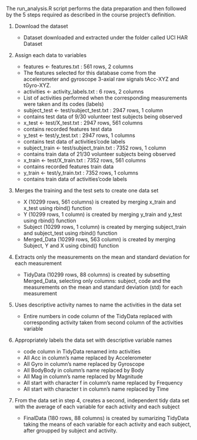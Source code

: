 The run_analysis.R script performs the data preparation and then followed by the 5 steps required as described in the course project’s definition.

1. Download the dataset
   * Dataset downloaded and extracted under the folder called UCI HAR Dataset

2. Assign each data to variables
   * features <- features.txt : 561 rows, 2 columns
   * The features selected for this database come from the accelerometer and gyroscope 3-axial raw signals tAcc-XYZ and tGyro-XYZ.
   * activities <- activity_labels.txt : 6 rows, 2 columns
   * List of activities performed when the corresponding measurements were taken and its codes (labels)
   * subject_test <- test/subject_test.txt : 2947 rows, 1 column
   * contains test data of 9/30 volunteer test subjects being observed
   * x_test <- test/X_test.txt : 2947 rows, 561 columns
   * contains recorded features test data
   * y_test <- test/y_test.txt : 2947 rows, 1 columns
   * contains test data of activities’code labels
   * subject_train <- test/subject_train.txt : 7352 rows, 1 column
   * contains train data of 21/30 volunteer subjects being observed
   * x_train <- test/X_train.txt : 7352 rows, 561 columns
   * contains recorded features train data
   * y_train <- test/y_train.txt : 7352 rows, 1 columns
   * contains train data of activities’code labels

3. Merges the training and the test sets to create one data set
   * X (10299 rows, 561 columns) is created by merging x_train and x_test using rbind() function
   * Y (10299 rows, 1 column) is created by merging y_train and y_test using rbind() function
   * Subject (10299 rows, 1 column) is created by merging subject_train and subject_test using rbind() function
   * Merged_Data (10299 rows, 563 column) is created by merging Subject, Y and X using cbind() function

4. Extracts only the measurements on the mean and standard deviation for each measurement
   * TidyData (10299 rows, 88 columns) is created by subsetting Merged_Data, selecting only columns: subject, code and the measurements on the mean and standard deviation (std) for each measurement

5. Uses descriptive activity names to name the activities in the data set
   * Entire numbers in code column of the TidyData replaced with corresponding activity taken from second column of the activities variable

6. Appropriately labels the data set with descriptive variable names
   * code column in TidyData renamed into activities
   * All Acc in column’s name replaced by Accelerometer
   * All Gyro in column’s name replaced by Gyroscope
   * All BodyBody in column’s name replaced by Body
   * All Mag in column’s name replaced by Magnitude
   * All start with character f in column’s name replaced by Frequency
   * All start with character t in column’s name replaced by Time

7. From the data set in step 4, creates a second, independent tidy data set with the average of each variable for each activity and each subject
   * FinalData (180 rows, 88 columns) is created by sumarizing TidyData taking the means of each variable for each activity and each subject, after groupped by subject and activity.
